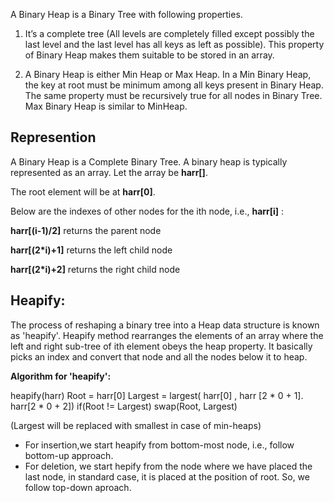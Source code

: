 A Binary Heap is a Binary Tree with following properties.
1) It’s a complete tree (All levels are completely filled except possibly the last level and the last level has all keys as left as possible). This property of Binary Heap makes them suitable to be stored in an array.

2) A Binary Heap is either Min Heap or Max Heap. In a Min Binary Heap, the key at root must be minimum among all keys present in Binary Heap. The same property must be recursively true for all nodes in Binary Tree. Max Binary Heap is similar to MinHeap.

## Represention
A Binary Heap is a Complete Binary Tree. A binary heap is typically represented as an array.
Let the array be **harr[]**.

The root element will be at **harr[0]**.

Below are the indexes of other nodes for the ith node, i.e., **harr[i]** :

**harr[(i-1)/2]**	returns the parent node

**harr[(2*i)+1]** returns the left child node

**harr[(2*i)+2]** 	returns the right child node


## Heapify:
The process of reshaping a binary tree into a Heap data structure is known as 'heapify'.
Heapify method rearranges the elements of an array where the left and right sub-tree of ith element obeys the heap property.
It basically picks an index and convert that node and all the nodes below it to heap.

**Algorithm for 'heapify':**

heapify(harr)
   Root = harr[0]
   Largest = largest( harr[0] , harr [2 * 0 + 1]. harr[2 * 0 + 2])
   if(Root != Largest)
       swap(Root, Largest)
       
(Largest will be replaced with smallest in case of min-heaps)

- For insertion,we start heapify from bottom-most node, i.e., follow bottom-up approach.
- For deletion, we start hepify from the node where we have placed the last node, in standard case, it is placed at the position of root. So, we follow top-down aproach.
